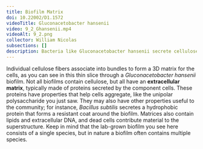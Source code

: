 ```yaml
---
title: Biofilm Matrix
doi: 10.22002/D1.1572
videoTitle: Gluconacetobacter hansenii
video: 9_2_Ghansenii.mp4
videoAlt: 9_2.png
collector: William Nicolas
subsections: []
description: Bacteria like Gluconacetobacter hansenii secrete cellulose that forms bundles that contribute to the extracellular matrix of their biofilms
---
```


Individual cellulose fibers associate into bundles to form a 3D matrix for the cells, as you can see in this thin slice through a *Gluconacetobacter hansenii* biofilm. Not all biofilms contain cellulose, but all have an **extracellular matrix**, typically made of proteins secreted by the component cells. These proteins have properties that help cells aggregate, like the unipolar polysaccharide you just saw. They may also have other properties useful to the community; for instance, *Bacillus subtilis* secretes a hydrophobic protein that forms a resistant coat around the biofilm. Matrices also contain lipids and extracellular DNA, and dead cells contribute material to the superstructure. Keep in mind that the lab-grown biofilm you see here consists of a single species, but in nature a biofilm often contains multiple species.

